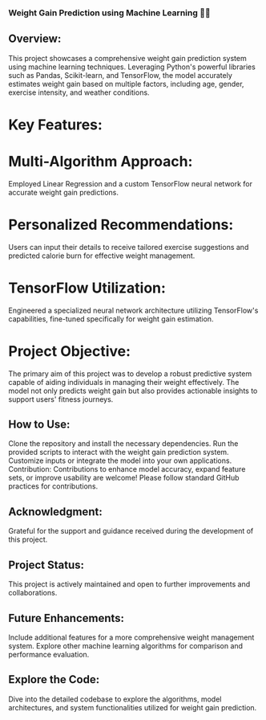 ### Weight Gain Prediction using Machine Learning 🤖💡

## Overview:
This project showcases a comprehensive weight gain prediction system using machine learning techniques. Leveraging Python's powerful libraries such as Pandas, Scikit-learn, and TensorFlow, the model accurately estimates weight gain based on multiple factors, including age, gender, exercise intensity, and weather conditions.

# Key Features:
# Multi-Algorithm Approach: 
Employed Linear Regression and a custom TensorFlow neural network for accurate weight gain predictions.
# Personalized Recommendations: 
Users can input their details to receive tailored exercise suggestions and predicted calorie burn for effective weight management.
# TensorFlow Utilization: 
Engineered a specialized neural network architecture utilizing TensorFlow's capabilities, fine-tuned specifically for weight gain estimation.
# Project Objective:
The primary aim of this project was to develop a robust predictive system capable of aiding individuals in managing their weight effectively. The model not only predicts weight gain but also provides actionable insights to support users' fitness journeys.

## How to Use:
Clone the repository and install the necessary dependencies.
Run the provided scripts to interact with the weight gain prediction system.
Customize inputs or integrate the model into your own applications.
Contribution:
Contributions to enhance model accuracy, expand feature sets, or improve usability are welcome! Please follow standard GitHub practices for contributions.

## Acknowledgment:
Grateful for the support and guidance received during the development of this project.

## Project Status:
This project is actively maintained and open to further improvements and collaborations.

## Future Enhancements:
Include additional features for a more comprehensive weight management system.
Explore other machine learning algorithms for comparison and performance evaluation.
## Explore the Code:
Dive into the detailed codebase to explore the algorithms, model architectures, and system functionalities utilized for weight gain prediction.
